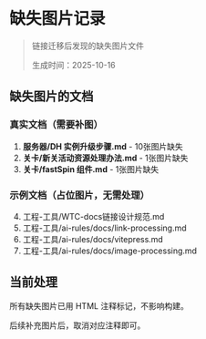 # 缺失图片记录

> 链接迁移后发现的缺失图片文件
>
> 生成时间：2025-10-16

## 缺失图片的文档

### 真实文档（需要补图）

1. **服务器/DH 实例升级步骤.md** - 10张图片缺失
2. **关卡/新关活动资源处理办法.md** - 1张图片缺失
3. **关卡/fastSpin 组件.md** - 1张图片缺失

### 示例文档（占位图片，无需处理）

4. 工程-工具/WTC-docs链接设计规范.md
5. 工程-工具/ai-rules/docs/link-processing.md
6. 工程-工具/ai-rules/docs/vitepress.md
7. 工程-工具/ai-rules/docs/image-processing.md

## 当前处理

所有缺失图片已用 HTML 注释标记，不影响构建。

后续补充图片后，取消对应注释即可。
